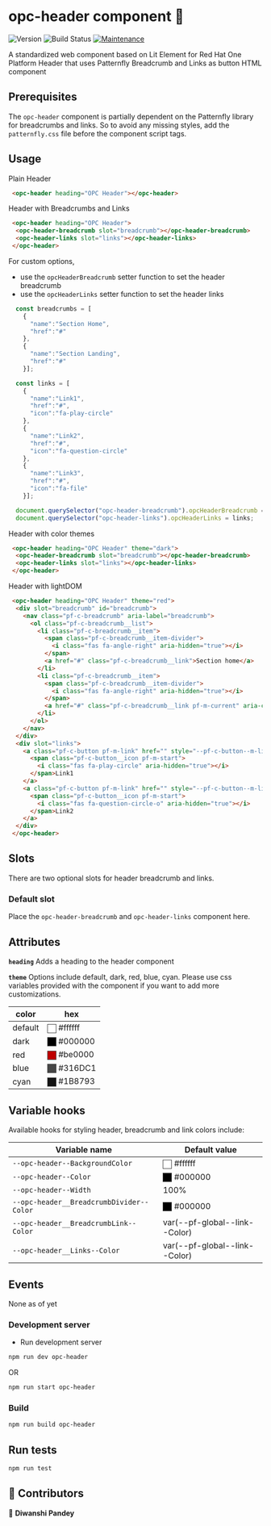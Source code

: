 # opc-header component 👋

![Version](https://img.shields.io/badge/version-0.0.1-blue.svg?cacheSeconds=2592000)
![Build Status](https://travis-ci.org/dwyl/esta.svg?branch=master)
[![Maintenance](https://img.shields.io/badge/Maintained%3F-yes-green.svg)](https://github.com/1-Platform/op-components/graphs/commit-activity)

A standardized web component based on Lit Element for Red Hat One Platform Header that uses Patternfly Breadcrumb and Links as button HTML component

## Prerequisites
The `opc-header` component is partially dependent on the Patternfly library for breadcrumbs and links. So to avoid any missing styles, add the `patternfly.css` file before the component script tags.

## Usage
Plain Header

```html
 <opc-header heading="OPC Header"></opc-header>
```

Header with Breadcrumbs and Links
```html
 <opc-header heading="OPC Header">
  <opc-header-breadcrumb slot="breadcrumb"></opc-header-breadcrumb>
  <opc-header-links slot="links"></opc-header-links>
 </opc-header>
```
For custom options, 
- use the `opcHeaderBreadcrumb` setter function to set the header breadcrumb
- use the `opcHeaderLinks` setter function to set the header links

```js
  const breadcrumbs = [
    {
      "name":"Section Home",
      "href":"#"
    },
    {
      "name":"Section Landing",
      "href":"#"
    }];

  const links = [
    {
      "name":"Link1",
      "href":"#",
      "icon":"fa-play-circle"
    },
    {
      "name":"Link2",
      "href":"#",
      "icon":"fa-question-circle"
    },
    {
      "name":"Link3",
      "href":"#",
      "icon":"fa-file"
    }];

  document.querySelector("opc-header-breadcrumb").opcHeaderBreadcrumb = breadcrumbs;
  document.querySelector("opc-header-links").opcHeaderLinks = links;
```

Header with color themes
```html
 <opc-header heading="OPC Header" theme="dark">
  <opc-header-breadcrumb slot="breadcrumb"></opc-header-breadcrumb>
  <opc-header-links slot="links"></opc-header-links>
 </opc-header>
```

Header with lightDOM
```html
 <opc-header heading="OPC Header" theme="red">
  <div slot="breadcrumb" id="breadcrumb">
    <nav class="pf-c-breadcrumb" aria-label="breadcrumb">
      <ol class="pf-c-breadcrumb__list">
        <li class="pf-c-breadcrumb__item">
          <span class="pf-c-breadcrumb__item-divider">
            <i class="fas fa-angle-right" aria-hidden="true"></i>
          </span>
          <a href="#" class="pf-c-breadcrumb__link">Section home</a>
        </li>
        <li class="pf-c-breadcrumb__item">
          <span class="pf-c-breadcrumb__item-divider">
            <i class="fas fa-angle-right" aria-hidden="true"></i>
          </span>
          <a href="#" class="pf-c-breadcrumb__link pf-m-current" aria-current="page">Section landing</a>
        </li>
      </ol>
    </nav>
  </div>
  <div slot="links">
    <a class="pf-c-button pf-m-link" href="" style="--pf-c-button--m-link--Color: var(--opc-header__Links--Color);--pf-c-button--FontSize: var(--pf-global--FontSize--sm);">
      <span class="pf-c-button__icon pf-m-start">
        <i class="fas fa-play-circle" aria-hidden="true"></i>
      </span>Link1
    </a>
    <a class="pf-c-button pf-m-link" href="" style="--pf-c-button--m-link--Color: var(--opc-header__Links--Color);--pf-c-button--FontSize: var(--pf-global--FontSize--sm);">
      <span class="pf-c-button__icon pf-m-start">
        <i class="fas fa-question-circle-o" aria-hidden="true"></i>
      </span>Link2
    </a>
  </div>
 </opc-header>
```

## Slots
There are two optional slots for header breadcrumb and links.

### Default slot
Place the `opc-header-breadcrumb` and `opc-header-links` component here.

## Attributes
<style>
  .readme-color-preview {
    display: inline-block;
    width: 1em;
    height: 1em;
    vertical-align: middle;
    background-color: var(--bg, #ffffff);
    border: 1px solid #444444;
  }
</style>

**`heading`**
Adds a heading to the header component

**`theme`**
Options include default, dark, red, blue, cyan. Please use css variables provided with the component if you want to add more customizations.

| color   | hex                                                              |
|---------|------------------------------------------------------------------|
| default | <span class="readme-color-preview" style="--bg:#ffffff"></span> #ffffff |
| dark    | <span class="readme-color-preview" style="--bg:#000000"></span> #000000 |
| red     | <span class="readme-color-preview" style="--bg:#be0000"></span> #be0000 |
| blue    | <span class="readme-color-preview" style="--bg:#464646"></span> #316DC1 |
| cyan    | <span class="readme-color-preview" style="--bg:#131313"></span> #1B8793 |


## Variable hooks
Available hooks for styling header, breadcrumb and link colors include:

| Variable name                               | Default value                                                              |
| --------------------------------------------| ---------------------------------------------------------------------------|
| `--opc-header--BackgroundColor`             | <span class="readme-color-preview" style="--bg:#ffffff"></span> #ffffff    |
| `--opc-header--Color`                       | <span class="readme-color-preview" style="--bg:#000000"></span> #000000    |
| `--opc-header--Width`                       | 100%                                                                       |
| `--opc-header__BreadcrumbDivider--Color`    | <span class="readme-color-preview" style="--bg:#000000"></span> #000000    |
| `--opc-header__BreadcrumbLink--Color`       | var(--pf-global--link--Color)                                              |
| `--opc-header__Links--Color`                | var(--pf-global--link--Color)                                              |


## Events
None as of yet


### Development server

- Run development server

```sh
npm run dev opc-header
```

OR

```sh
npm run start opc-header
```

### Build

```sh
npm run build opc-header
```

## Run tests

```sh
npm run test
```

## 🤝 Contributors

👤 **Diwanshi Pandey**
